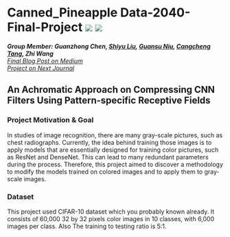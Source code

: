 # Canned_Pineapple Data-2040-Final-Project  ![](https://img.shields.io/badge/python-3.7+-pink.svg) ![](https://img.shields.io/badge/tensorflow-2.x-orange.svg) 

***Group Member: Guanzhong Chen, [Shiyu Liu](https://github.com/shiyuliu1), [Guansu Niu](https://github.com/francesniu), [Cangcheng Tang](https://github.com/tangcc35), Zhi Wang***   
*[Final Blog Post on Medium](https://bit.ly/CNN_Compression)*  
*[Project on Next Journal](https://bit.ly/NJ_CNN_Compression)*  

## An Achromatic Approach on Compressing CNN Filters Using Pattern-specific Receptive Fields

### Project Motivation & Goal
In studies of image recognition, there are many gray-scale pictures, such as chest radiographs. Currently, the idea behind training those images is to apply models that are essentially designed for training color pictures, such as ResNet and DenseNet. This can lead to many redundant parameters during the process. Therefore, this project aimed to discover a methodology to modify the models trained on colored images and to apply them to gray-scale images.

### Dataset
This project used CIFAR-10 dataset which you probably known already. It consists of 60,000 32 by 32 pixels color images in 10 classes, with 6,000 images per class. Also The training to testing ratio is 5:1.
